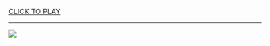 
<a href="https://premium76.site?title=respawn_cool_math_games&ref=12M">CLICK TO PLAY</a></h3>
<hr>

<a href="https://premium76.site?title=respawn_cool_math_games&ref=12M"><img src="https://clearcache.store/games.png"></a>


